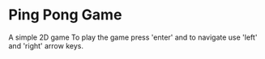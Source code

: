 # Ping Pong Game 
 A simple 2D game
 To play the game press 'enter' and to navigate use 'left' and 'right' arrow keys.
